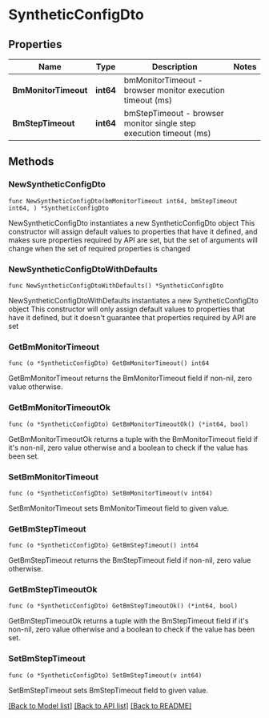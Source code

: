 # SyntheticConfigDto

## Properties

Name | Type | Description | Notes
------------ | ------------- | ------------- | -------------
**BmMonitorTimeout** | **int64** | bmMonitorTimeout - browser monitor execution timeout (ms) | 
**BmStepTimeout** | **int64** | bmStepTimeout - browser monitor single step execution timeout (ms) | 

## Methods

### NewSyntheticConfigDto

`func NewSyntheticConfigDto(bmMonitorTimeout int64, bmStepTimeout int64, ) *SyntheticConfigDto`

NewSyntheticConfigDto instantiates a new SyntheticConfigDto object
This constructor will assign default values to properties that have it defined,
and makes sure properties required by API are set, but the set of arguments
will change when the set of required properties is changed

### NewSyntheticConfigDtoWithDefaults

`func NewSyntheticConfigDtoWithDefaults() *SyntheticConfigDto`

NewSyntheticConfigDtoWithDefaults instantiates a new SyntheticConfigDto object
This constructor will only assign default values to properties that have it defined,
but it doesn't guarantee that properties required by API are set

### GetBmMonitorTimeout

`func (o *SyntheticConfigDto) GetBmMonitorTimeout() int64`

GetBmMonitorTimeout returns the BmMonitorTimeout field if non-nil, zero value otherwise.

### GetBmMonitorTimeoutOk

`func (o *SyntheticConfigDto) GetBmMonitorTimeoutOk() (*int64, bool)`

GetBmMonitorTimeoutOk returns a tuple with the BmMonitorTimeout field if it's non-nil, zero value otherwise
and a boolean to check if the value has been set.

### SetBmMonitorTimeout

`func (o *SyntheticConfigDto) SetBmMonitorTimeout(v int64)`

SetBmMonitorTimeout sets BmMonitorTimeout field to given value.


### GetBmStepTimeout

`func (o *SyntheticConfigDto) GetBmStepTimeout() int64`

GetBmStepTimeout returns the BmStepTimeout field if non-nil, zero value otherwise.

### GetBmStepTimeoutOk

`func (o *SyntheticConfigDto) GetBmStepTimeoutOk() (*int64, bool)`

GetBmStepTimeoutOk returns a tuple with the BmStepTimeout field if it's non-nil, zero value otherwise
and a boolean to check if the value has been set.

### SetBmStepTimeout

`func (o *SyntheticConfigDto) SetBmStepTimeout(v int64)`

SetBmStepTimeout sets BmStepTimeout field to given value.



[[Back to Model list]](../README.md#documentation-for-models) [[Back to API list]](../README.md#documentation-for-api-endpoints) [[Back to README]](../README.md)


